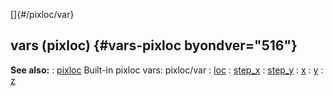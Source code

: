 []{#/pixloc/var}
  ## vars (pixloc) {#vars-pixloc byondver="516"}
  **See also:**
  :   [pixloc](ref/pixloc)
  Built-in pixloc vars:
  pixloc/var
  :   [loc](ref/pixloc/var/loc)
  :   [step_x](ref/pixloc/var/step_x)
  :   [step_y](ref/pixloc/var/step_y)
  :   [x](ref/pixloc/var/x)
  :   [y](ref/pixloc/var/y)
  :   [z](ref/pixloc/var/z)